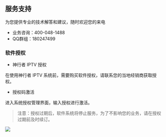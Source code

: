 ## 服务支持

为您提供专业的技术解答和建议，随时欢迎您的来电

- 业务咨询：400-048-1488
- QQ群组：180247499


### 软件授权

- 神行者 IPTV 授权

在使用神行者 IPTV 系统前，需要购买软件授权，请联系您的当地经销商获取授权。


- 授权码激活

进入系统授权管理界面，输入授权进行激活。

> 注意：授权过期后，软件系统将停止服务，为了不影响您的业务，请在授权过期前及时续订。

![](http://static.toughcloud.net/toughsms/tc_20190103104000_3.png)
